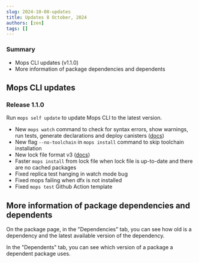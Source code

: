 ```yaml
---
slug: 2024-10-08-updates
title: Updates 8 October, 2024
authors: [zen]
tags: []
---
```


### Summary
- Mops CLI updates (v1.1.0)
- More information of package dependencies and dependents

<!-- truncate -->

## Mops CLI updates

### Release 1.1.0

Run `mops self update` to update Mops CLI to the latest version.

- New `mops watch` command to check for syntax errors, show warnings, run tests, generate declarations and deploy canisters ([docs](https://docs.mops.one/cli/mops-watch))
- New flag `--no-toolchain` in `mops install` command to skip toolchain installation
- New lock file format v3 ([docs](https://docs.mops.one/mops.lock))
- Faster `mops install` from lock file when lock file is up-to-date and there are no cached packages
- Fixed replica test hanging in watch mode bug
- Fixed mops failing when dfx is not installed
- Fixed `mops test` Github Action template

## More information of package dependencies and dependents

On the package page, in the "Dependencies" tab, you can see how old is a dependency and the latest available version of the dependency.

In the "Dependents" tab, you can see which version of a package a dependent package uses.
